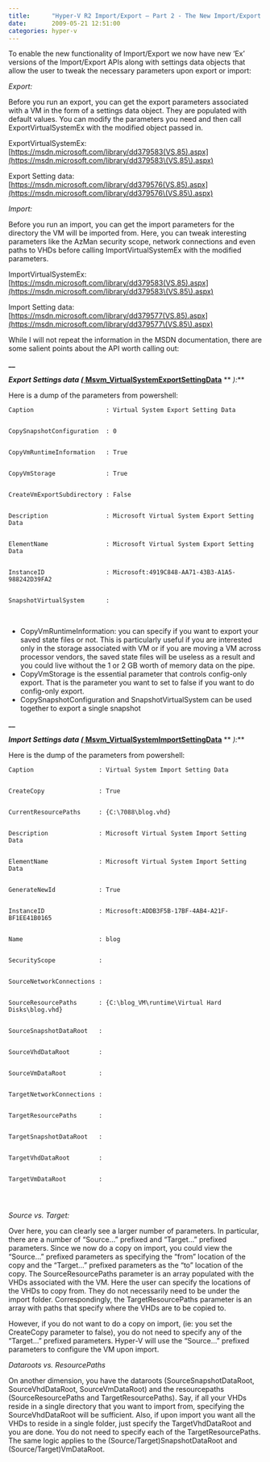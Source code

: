 ```yaml
---
title:      "Hyper-V R2 Import/Export – Part 2 - The New Import/Export APIs"
date:       2009-05-21 12:51:00
categories: hyper-v
---
```

To enable the new functionality of Import/Export we now have new ‘Ex’ versions of the Import/Export APIs along with settings data objects that allow the user to tweak the necessary parameters upon export or import:

_Export:_

Before you run an export, you can get the export parameters associated with a VM in the form of a settings data object. They are populated with default values. You can modify the parameters you need and then call ExportVirtualSystemEx with the modified object passed in.

ExportVirtualSystemEx: [https://msdn.microsoft.com/library/dd379583(VS.85).aspx](https://msdn.microsoft.com/library/dd379583\(VS.85\).aspx)

Export Setting data: [https://msdn.microsoft.com/library/dd379576(VS.85).aspx](https://msdn.microsoft.com/library/dd379576\(VS.85\).aspx)

_Import:_

Before you run an import, you can get the import parameters for the directory the VM will be imported from. Here, you can tweak interesting parameters like the AzMan security scope, network connections and even paths to VHDs before calling ImportVirtualSystemEx with the modified parameters.

ImportVirtualSystemEx: [https://msdn.microsoft.com/library/dd379583(VS.85).aspx](https://msdn.microsoft.com/library/dd379583\(VS.85\).aspx)

Import Setting data: [https://msdn.microsoft.com/library/dd379577(VS.85).aspx](https://msdn.microsoft.com/library/dd379577\(VS.85\).aspx)

While I will not repeat the information in the MSDN documentation, there are some salient points about the API worth calling out:

**__**

**_Export Settings data (_**[ **Msvm_VirtualSystemExportSettingData**](https://msdn.microsoft.com/library/dd379576\(VS.85\).aspx) ** _):_**

Here is a dump of the parameters from powershell:
    
    
    Caption                    : Virtual System Export Setting Data
    
    
    CopySnapshotConfiguration  : 0
    
    
    CopyVmRuntimeInformation   : True
    
    
    CopyVmStorage              : True
    
    
    CreateVmExportSubdirectory : False
    
    
    Description                : Microsoft Virtual System Export Setting Data
    
    
    ElementName                : Microsoft Virtual System Export Setting Data
    
    
    InstanceID                 : Microsoft:4919C848-AA71-43B3-A1A5-988242D39FA2
    
    
    SnapshotVirtualSystem      :

 

  * CopyVmRuntimeInformation: you can specify if you want to export your saved state files or not. This is particularly useful if you are interested only in the storage associated with VM or if you are moving a VM across processor vendors, the saved state files will be useless as a result and you could live without the 1 or 2 GB worth of memory data on the pipe. 
  * CopyVmStorage is the essential parameter that controls config-only export. That is the parameter you want to set to false if you want to do config-only export. 
  * CopySnapshotConfiguration and SnapshotVirtualSystem can be used together to export a single snapshot 



**__**

**_Import Settings data (_**[ **Msvm_VirtualSystemImportSettingData**](https://msdn.microsoft.com/library/dd379577\(VS.85\).aspx) ** _):_**

Here is the dump of the parameters from powershell: 
    
    
    Caption                  : Virtual System Import Setting Data
    
    
    CreateCopy               : True
    
    
    CurrentResourcePaths     : {C:\7088\blog.vhd}
    
    
    Description              : Microsoft Virtual System Import Setting Data
    
    
    ElementName              : Microsoft Virtual System Import Setting Data
    
    
    GenerateNewId            : True
    
    
    InstanceID               : Microsoft:ADDB3F5B-17BF-4AB4-A21F-BF1EE41B0165
    
    
    Name                     : blog
    
    
    SecurityScope            :
    
    
    SourceNetworkConnections :
    
    
    SourceResourcePaths      : {C:\blog_VM\runtime\Virtual Hard Disks\blog.vhd}
    
    
    SourceSnapshotDataRoot   :
    
    
    SourceVhdDataRoot        :
    
    
    SourceVmDataRoot         :
    
    
    TargetNetworkConnections :
    
    
    TargetResourcePaths      :
    
    
    TargetSnapshotDataRoot   :
    
    
    TargetVhdDataRoot        :
    
    
    TargetVmDataRoot         :
    
    
     

_Source vs. Target:_

Over here, you can clearly see a larger number of parameters. In particular, there are a number of “Source…” prefixed and “Target...” prefixed parameters. Since we now do a copy on import, you could view the “Source…” prefixed parameters as specifying the “from” location of the copy and the “Target…” prefixed parameters as the “to” location of the copy. The SourceResourcePaths parameter is an array populated with the VHDs associated with the VM. Here the user can specify the locations of the VHDs to copy from. They do not necessarily need to be under the import folder. Correspondingly, the TargetResourcePaths parameter is an array with paths that specify where the VHDs are to be copied to.

However, if you do not want to do a copy on import, (ie: you set the CreateCopy parameter to false), you do not need to specify any of the “Target…” prefixed parameters. Hyper-V will use the “Source…” prefixed parameters to configure the VM upon import.

_Dataroots vs. ResourcePaths_

On another dimension, you have the dataroots (SourceSnapshotDataRoot, SourceVhdDataRoot, SourceVmDataRoot) and the resourcepaths (SourceResourcePaths and TargetResourcePaths). Say, if all your VHDs reside in a single directory that you want to import from, specifying the SourceVhdDataRoot will be sufficient. Also, if upon import you want all the VHDs to reside in a single folder, just specify the TargetVhdDataRoot and you are done. You do not need to specify each of the TargetResourcePaths. The same logic applies to the (Source/Target)SnapshotDataRoot and (Source/Target)VmDataRoot.
